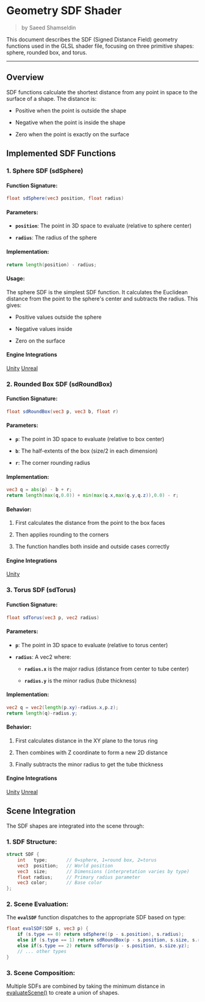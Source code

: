 <div class="container">
    <h1 class="main-heading">Geometry SDF Shader</h1>
    <blockquote class="author">by Saeed Shamseldin</blockquote>
</div>

This document describes the SDF (Signed Distance Field) geometry functions used in the GLSL shader file, focusing on three primitive shapes: sphere, rounded box, and torus.

---

## Overview

SDF functions calculate the shortest distance from any point in space to the surface of a shape. The distance is:

- Positive when the point is outside the shape

- Negative when the point is inside the shape

- Zero when the point is exactly on the surface

## Implemented SDF Functions

### 1. Sphere SDF (sdSphere)
#### Function Signature:

```glsl
float sdSphere(vec3 position, float radius)
```
#### Parameters:

- **`position`**: The point in 3D space to evaluate (relative to sphere center)

- **`radius`**: The radius of the sphere

#### Implementation:

```glsl
return length(position) - radius;
```
#### Usage:

The sphere SDF is the simplest SDF function. It calculates the Euclidean distance from the point to the sphere's center and subtracts the radius. This gives:

- Positive values outside the sphere

- Negative values inside

- Zero on the surface

#### Engine Integrations

<div class="button-row">
  <a class="custom-button md-button" href="../../engines/unity/sdfs/sphere">Unity</a>
    <a class="custom-button md-button" href="../../engines/unreal/sdfs/sphere">Unreal</a>
</div>

### 2. Rounded Box SDF (sdRoundBox)
#### Function Signature:

```glsl
float sdRoundBox(vec3 p, vec3 b, float r)
```
#### Parameters:

- **`p`**: The point in 3D space to evaluate (relative to box center)

- **`b`**: The half-extents of the box (size/2 in each dimension)

- **`r`**: The corner rounding radius

#### Implementation:

```glsl
vec3 q = abs(p) - b + r;
return length(max(q,0.0)) + min(max(q.x,max(q.y,q.z)),0.0) - r;
```
#### Behavior:

1. First calculates the distance from the point to the box faces

2. Then applies rounding to the corners

3. The function handles both inside and outside cases correctly

#### Engine Integrations

<div class="button-row">
  <a class="custom-button md-button" href="../../../../engines/unity/sdfs/cube">Unity</a>
</div>


### 3. Torus SDF (sdTorus)

#### Function Signature:
```glsl
float sdTorus(vec3 p, vec2 radius)
```
#### Parameters:

- **`p`**: The point in 3D space to evaluate (relative to torus center)

- **`radius`**: A vec2 where:

    - **`radius.x`** is the major radius (distance from center to tube center)

    - **`radius.y`** is the minor radius (tube thickness)

#### Implementation:

```glsl
vec2 q = vec2(length(p.xy)-radius.x,p.z);
return length(q)-radius.y;
```
#### Behavior:

1. First calculates distance in the XY plane to the torus ring

2. Then combines with Z coordinate to form a new 2D distance

3. Finally subtracts the minor radius to get the tube thickness

#### Engine Integrations

<div class="button-row">
  <a class="custom-button md-button" href="../../../../engines/unity/sdfs/torus">Unity</a>
  <a class="custom-button md-button" href="../../../../engines/unreal/sdfs/torus">Unreal</a>
</div>

## Scene Integration

The SDF shapes are integrated into the scene through:

### 1. SDF Structure:
```glsl
struct SDF {
    int   type;       // 0=sphere, 1=round box, 2=torus
    vec3  position;   // World position
    vec3  size;       // Dimensions (interpretation varies by type)
    float radius;     // Primary radius parameter
    vec3 color;       // Base color
};
```

### 2. Scene Evaluation:
The **`evalSDF`** function dispatches to the appropriate SDF based on type:

```glsl
float evalSDF(SDF s, vec3 p) {
    if (s.type == 0) return sdSphere((p - s.position), s.radius);
    else if (s.type == 1) return sdRoundBox(p - s.position, s.size, s.radius);
    else if(s.type == 2) return sdTorus(p - s.position, s.size.yz);
    // ... other types
}
```

### 3. Scene Composition:
Multiple SDFs are combined by taking the minimum distance in [evaluateScene()](./SDF_Shader.md#scene-evaluation) to create a union of shapes.